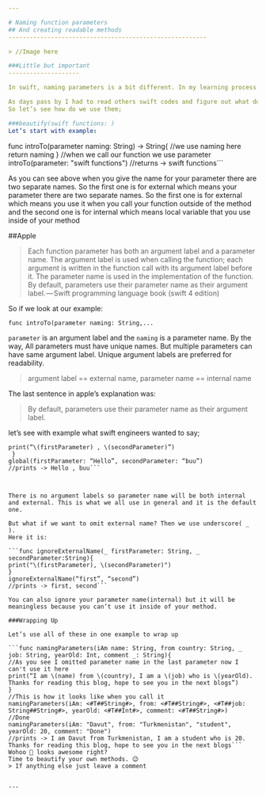 ```yaml
---

# Naming function parameters
## And creating readable methods
--------------------------------------------------------

> //Image here

###Little but important
--------------------

In swift, naming parameters is a bit different. In my learning process I had a lot of stuff to pick up in swift , so I didn't want to pay my attention to the little details like naming the parameters of function besides I didn’t know that swift has this feature.

As days pass by I had to read others swift codes and figure out what does the developer wanted to do then I saw separate parameter names in his/her methods that made me to stop and think about it. This was very cool feature for readability. 
So let’s see how do we use them;

###beautify(swift functions: )
Let’s start with example:

``` 
func introTo(parameter naming: String) -> String{
//we use naming here
return naming
}
//when we call our function we use parameter
introTo(parameter: "swift functions")
//returns -> swift functions```

As you can see above when you give the name for your parameter there are two separate names. So the first one is for external which means your parameter there are two separate names. So the first one is for external which means you use it when you call your function outside of the method and the second one is for internal which means local variable that you use inside of your method

##Apple
> Each function parameter has both an argument label and a parameter
> name. The argument label is used when calling the function; each
> argument is written in the function call with its argument label
> before it. The parameter name is used in the implementation of the
> function. By default, parameters use their parameter name as their
> argument label. — Swift programming language book (swift 4 edition)

So if we look at our example:

```func introTo(parameter naming: String,... ```

`parameter` is an argument label and the `naming` is a parameter name.
By the way, All parameters must have unique names. But multiple parameters can have same argument label. Unique argument labels are preferred for readability.

> argument label == external name, parameter name == internal name

The last sentence in apple’s explanation was:

> By default, parameters use their parameter name as their argument
> label.

let’s see with example what swift engineers wanted to say;

```func global(firstParameter: String, secondParameter: String){
print(“\(firstParameter) , \(secondParameter)”)
 }
global(firstParameter: “Hello”, secondParameter: “buu”)
//prints -> Hello , buu```



There is no argument labels so parameter name will be both internal and external. This is what we all use in general and it is the default one.

But what if we want to omit external name? Then we use underscore( _ ).
Here it is:

```func ignoreExternalName(_ firstParameter: String, _ secondParameter:String){
print("\(firstParameter), \(secondParameter)")
}
ignoreExternalName(“first”, “second”)
//prints -> first, second```

You can also ignore your parameter name(internal) but it will be meaningless because you can’t use it inside of your method.

###Wrapping Up

Let’s use all of these in one example to wrap up

```func namingParameters(iAm name: String, from country: String, _ job: String, yearOld: Int, comment _: String){
//As you see I omitted parameter name in the last parameter now I can't use it here
print(“I am \(name) from \(country), I am a \(job) who is \(yearOld). Thanks for reading this blog, hope to see you in the next blogs”)
}
//This is how it looks like when you call it
namingParameters(iAm: <#T##String#>, from: <#T##String#>, <#T##job: String##String#>, yearOld: <#T##Int#>, comment: <#T##String#>)
//Done
namingParameters(iAm: "Davut", from: "Turkmenistan", "student", yearOld: 20, comment: "Done")
//prints -> I am Davut from Turkmenistan, I am a student who is 20. Thanks for reading this blog, hope to see you in the next blogs```
Wohoo 🎉 looks awesome right?
Time to beautify your own methods. 😉
> If anything else just leave a comment 


---
```

